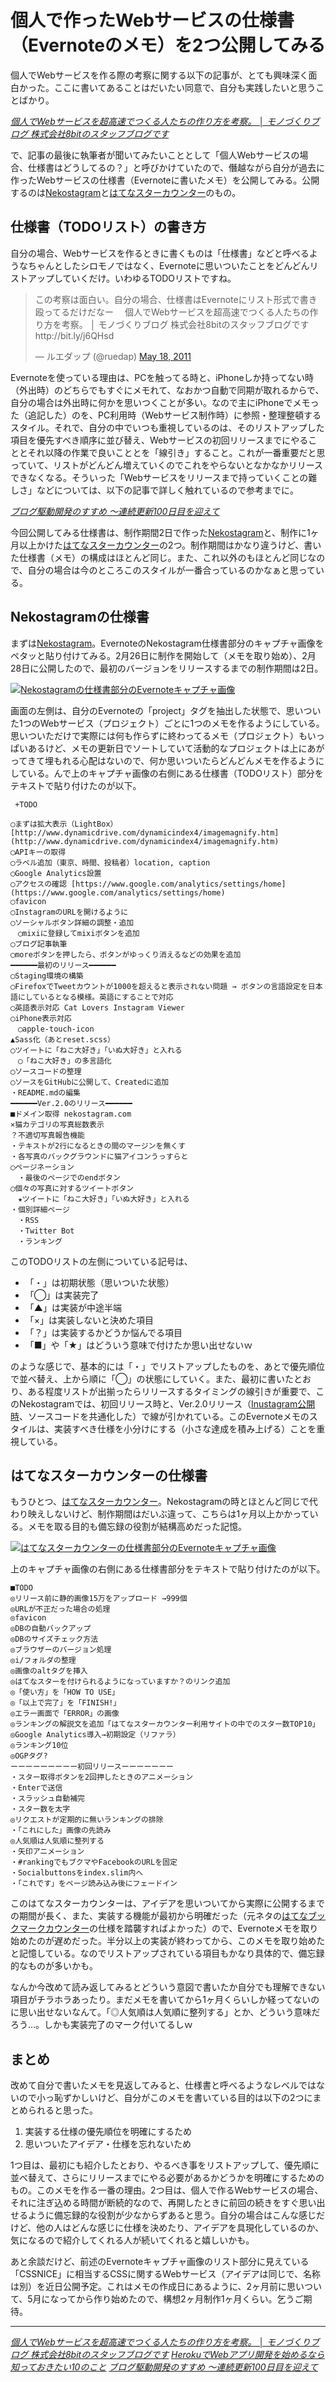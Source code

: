 # <span>個人で作ったWebサービスの</span><span>仕様書（Evernoteのメモ）を2つ公開してみる</span>

個人でWebサービスを作る際の考察に関する以下の記事が、とても興味深く面白かった。ここに書いてあることはだいたい同意で、自分も実践したいと思うことばかり。

<cite>[個人でWebサービスを超高速でつくる人たちの作り方を考察。 │ モノづくりブログ 株式会社8bitのスタッフブログです](http://blog.eightbit.co.jp/?p=3477)</cite>

で、記事の最後に執筆者が聞いてみたいこととして「個人Webサービスの場合、仕様書はどうしてるの？」と呼びかけていたので、僭越ながら自分が過去に作ったWebサービスの仕様書（Evernoteに書いたメモ）を公開してみる。公開するのは[Nekostagram](http://nekostagram.heroku.com/)と[はてなスターカウンター](http://hatenastar.heroku.com/)のもの。

<!-- READMORE -->


## 仕様書（TODOリスト）の書き方

自分の場合、Webサービスを作るときに書くものは「仕様書」などと呼べるようなちゃんとしたシロモノではなく、Evernoteに思いついたことをどんどんリストアップしていくだけ。いわゆるTODOリストですね。

<blockquote class="twitter-tweet"><p>この考察は面白い。自分の場合、仕様書はEvernoteにリスト形式で書き殴ってるだけだなー　 個人でWebサービスを超高速でつくる人たちの作り方を考察。 │ モノづくりブログ 株式会社8bitのスタッフブログです http://bit.ly/j6QHsd</p>&mdash; ルエダップ (@ruedap) <a href="https://twitter.com/ruedap/statuses/70930749334896640">May 18, 2011</a></blockquote>
<script async src="//platform.twitter.com/widgets.js" charset="utf-8"></script>

Evernoteを使っている理由は、PCを触ってる時と、iPhoneしか持ってない時（外出時）のどちらでもすぐにメモれて、なおかつ自動で同期が取れるからで、自分の場合は外出時に何かを思いつくことが多い。なので主にiPhoneでメモった（追記した）のを、PC利用時（Webサービス制作時）に参照・整理整頓するスタイル。それで、自分の中でいつも重視しているのは、そのリストアップした項目を優先すべき順序に並び替え、Webサービスの初回リリースまでにやることとそれ以降の作業で良いこととを「線引き」すること。これが一番重要だと思っていて、リストがどんどん増えていくのでこれをやらないとなかなかリリースできなくなる。そういった「Webサービスをリリースまで持っていくことの難しさ」などについては、以下の記事で詳しく触れているので参考までに。

<cite>[ブログ駆動開発のすすめ ～連続更新100日目を迎えて](/2011/04/15/bdd-blog-driven-development-100-days)</cite>

今回公開してみる仕様書は、制作期間2日で作った[Nekostagram](http://nekostagram.heroku.com/)と、制作に1ヶ月以上かけた[はてなスターカウンター](http://hatenastar.heroku.com/)の2つ。制作期間はかなり違うけど、書いた仕様書（メモ）の構成はほとんど同じ。また、これ以外のもほとんど同じなので、自分の場合は今のところこのスタイルが一番合っているのかなぁと思っている。


## Nekostagramの仕様書

まずは[Nekostagram](/2011/02/28/instagram-api-of-exclusive-use-for-cat-lovers-nekostagram)。EvernoteのNekostagram仕様書部分のキャプチャ画像をペタッと貼り付けてみる。2月26日に制作を開始して（メモを取り始め）、2月28日に公開したので、最初のバージョンをリリースするまでの制作期間は2日。

[![Nekostagramの仕様書部分のEvernoteキャプチャ画像](/assets/2011/05/19/webservice-specification-sheet-evernote-memo-01.png)](/assets/2011/05/19/webservice-specification-sheet-evernote-memo-01.png)

画面の左側は、自分のEvernoteの「project」タグを抽出した状態で、思いついた1つのWebサービス（プロジェクト）ごとに1つのメモを作るようにしている。思いついただけで実際には何も作らずに終わってるメモ（プロジェクト）もいっぱいあるけど、メモの更新日でソートしていて活動的なプロジェクトは上にあがってきて埋もれる心配はないので、何か思いついたらどんどんメモを作るようにしている。んで上のキャプチャ画像の右側にある仕様書（TODOリスト）部分をテキストで貼り付けたのが以下。

~~~ text
 +TODO

◯まずは拡大表示（LightBox） [http://www.dynamicdrive.com/dynamicindex4/imagemagnify.htm](http://www.dynamicdrive.com/dynamicindex4/imagemagnify.htm)
◯APIキーの取得
◯ラベル追加（東京、時間、投稿者）location, caption
◯Google Analytics設置
◯アクセスの確認 [https://www.google.com/analytics/settings/home](https://www.google.com/analytics/settings/home)
◯favicon
◯InstagramのURLを開けるように
◯ソーシャルボタン詳細の調整・追加
　◯mixiに登録してmixiボタンを追加
◯ブログ記事執筆
◯moreボタンを押したら、ボタンがゆっくり消えるなどの効果を追加
━━━━━━最初のリリース━━━━━━
◯Staging環境の構築
◯FirefoxでTweetカウントが1000を超えると表示されない問題 → ボタンの言語設定を日本語にしているとなる模様。英語にすることで対応
◯英語表示対応 Cat Lovers Instagram Viewer
◯iPhone表示対応
　◯apple-touch-icon
▲Sass化（あとreset.scss）
◯ツイートに「ねこ大好き」「いぬ大好き」と入れる
　◯「ねこ大好き」の多言語化
◯ソースコードの整理
◯ソースをGitHubに公開して、Createdに追加
・README.mdの編集
━━━━━━Ver.2.0のリリース━━━━━━
■ドメイン取得 nekostagram.com
×猫カテゴリの写真総数表示
？不適切写真報告機能
・テキストが2行になるときの間のマージンを無くす
・各写真のバックグラウンドに猫アイコンうっすらと
◯ページネーション
　・最後のページでのendボタン
◯個々の写真に対するツイートボタン
　★ツイートに「ねこ大好き」「いぬ大好き」と入れる
・個別詳細ページ
　・RSS
　・Twitter Bot
　・ランキング
~~~

このTODOリストの左側についている記号は、

- 「・」は初期状態（思いついた状態）
- 「◯」は実装完了
- 「▲」は実装が中途半端
- 「×」は実装しないと決めた項目
- 「？」は実装するかどうか悩んでる項目
- 「■」や「★」はどういう意味で付けたか思い出せないｗ

のような感じで、基本的には「・」でリストアップしたものを、あとで優先順位で並べ替え、上から順に「◯」の状態にしていく。また、最初に書いたとおり、ある程度リストが出揃ったらリリースするタイミングの線引きが重要で、このNekostagramでは、初回リリース時と、Ver.2.0リリース（[Inustagram公開時](/2011/03/05/instagram-api-of-exclusive-use-for-dog-lovers-inustagram)、ソースコードを共通化した）で線が引かれている。このEvernoteメモのスタイルは、実装すべき仕様を小分けにする（小さな達成を積み上げる）ことを重視している。


## はてなスターカウンターの仕様書

もうひとつ、[はてなスターカウンター](/2011/04/21/hatenastar-counter)。Nekostagramの時とほとんど同じで代わり映えしないけど、制作期間はだいぶ違って、こちらは1ヶ月以上かかっている。メモを取る目的も備忘録の役割が結構高めだった記憶。

[![はてなスターカウンターの仕様書部分のEvernoteキャプチャ画像](/assets/2011/05/19/webservice-specification-sheet-evernote-memo-02.png)](/assets/2011/05/19/webservice-specification-sheet-evernote-memo-02.png)

上のキャプチャ画像の右側にある仕様書部分をテキストで貼り付けたのが以下。

~~~ text
■TODO
◎リリース前に静的画像15万をアップロード →999個
◎URLが不正だった場合の処理
◎favicon
◎DBの自動バックアップ
◎DBのサイズチェック方法
◎ブラウザーのバージョン処理
◎i/フォルダの整理
◎画像のaltタグを挿入
◎はてなスターを付けられるようになっていますか？のリンク追加
◎「使い方」を「HOW TO USE」
◎「以上で完了」を「FINISH!」
◎エラー画面で「ERROR」の画像
◎ランキングの解説文を追加「はてなスターカウンター利用サイトの中でのスター数TOP10」
◎Google Analytics導入→初期設定（リファラ）
◎ランキング10位
◎OGPタグ?
ーーーーーーーーー初回リリースーーーーーーー
・スター取得ボタンを2回押したときのアニメーション
・Enterで送信
・スラッシュ自動補完
・スター数を太字
◎リクエストが定期的に無いランキングの排除
・「これにした」画像の先読み
◎人気順は人気順に整列する
・矢印アニメーション
・#rankingでもブクマやFacebookのURLを固定
・Socialbuttonsをindex.slim内へ
・「これです」をページ読み込み後にフェードイン
~~~

このはてなスターカウンターは、アイデアを思いついてから実際に公開するまでの期間が長く、また、実装する機能が最初から明確だった（元ネタの[はてなブックマークカウンター](http://b.hatena.ne.jp/help/bcounter)の仕様を踏襲すればよかった）ので、Evernoteメモを取り始めたのが遅めだった。半分以上の実装が終わってから、このメモを取り始めたと記憶している。なのでリストアップされている項目もかなり具体的で、備忘録的なものが多いかも。

なんか今改めて読み返してみるとどういう意図で書いたか自分でも理解できない項目がチラホラあったり。まだメモを書いてから1ヶ月くらいしか経ってないのに思い出せないなんて。「◎人気順は人気順に整列する」とか、どういう意味だろう…。しかも実装完了のマーク付いてるしｗ


## まとめ

改めて自分で書いたメモを見返してみると、仕様書と呼べるようなレベルではないので小っ恥ずかしいけど、自分がこのメモを書いている目的は以下の2つにまとめられると思った。

1. 実装する仕様の優先順位を明確にするため
2. 思いついたアイデア・仕様を忘れないため

1つ目は、最初にも紹介したとおり、やるべき事をリストアップして、優先順に並べ替えて、さらにリリースまでにやる必要があるかどうかを明確にするためのもの。このメモを作る一番の理由。2つ目は、個人で作るWebサービスの場合、それに注ぎ込める時間が断続的なので、再開したときに前回の続きをすぐ思い出せるように備忘録的な役割が少なからずあると思う。自分の場合はこんな感じだけど、他の人はどんな感じに仕様を決めたり、アイデアを具現化しているのか、気になるので紹介してくれる人が続いてくれると嬉しいかも。

あと余談だけど、前述のEvernoteキャプチャ画像のリスト部分に見えている「CSSNICE」に相当するCSSに関するWebサービス（アイデアは同じで、名称は別）を近日公開予定。これはメモの作成日にあるように、2ヶ月前に思いついて、5月になってから作り始めたので、構想2ヶ月制作1ヶ月くらい。乞うご期待。

* * *

<cite>[個人でWebサービスを超高速でつくる人たちの作り方を考察。 │ モノづくりブログ 株式会社8bitのスタッフブログです](http://blog.eightbit.co.jp/?p=3477)</cite>
<cite>[HerokuでWebアプリ開発を始めるなら知っておきたい10のこと](/2011/05/09/ruby-heroku-web-app-development-tips-matome)</cite>
<cite>[ブログ駆動開発のすすめ ～連続更新100日目を迎えて](/2011/04/15/bdd-blog-driven-development-100-days)</cite>
